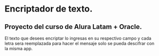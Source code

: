 # Encriptador de texto.
## Proyecto del curso de Alura Latam + Oracle. 
El texto que desees encriptar lo ingresas en su respectivo campo y cada letra sera reemplazada para hacer el mensaje solo se pueda descifrar con la misma app.
